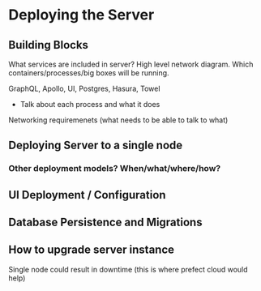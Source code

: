 # Deploying the Server

## Building Blocks

What services are included in server? High level network diagram. Which containers/processes/big boxes
will be running.

GraphQL, Apollo, UI, Postgres, Hasura, Towel
- Talk about each process and what it does

Networking requiremenets (what needs to be able to talk to what)

## Deploying Server to a single node

### Other deployment models? When/what/where/how?

## UI Deployment / Configuration

## Database Persistence and Migrations

## How to upgrade server instance

Single node could result in downtime (this is where prefect cloud would help)
